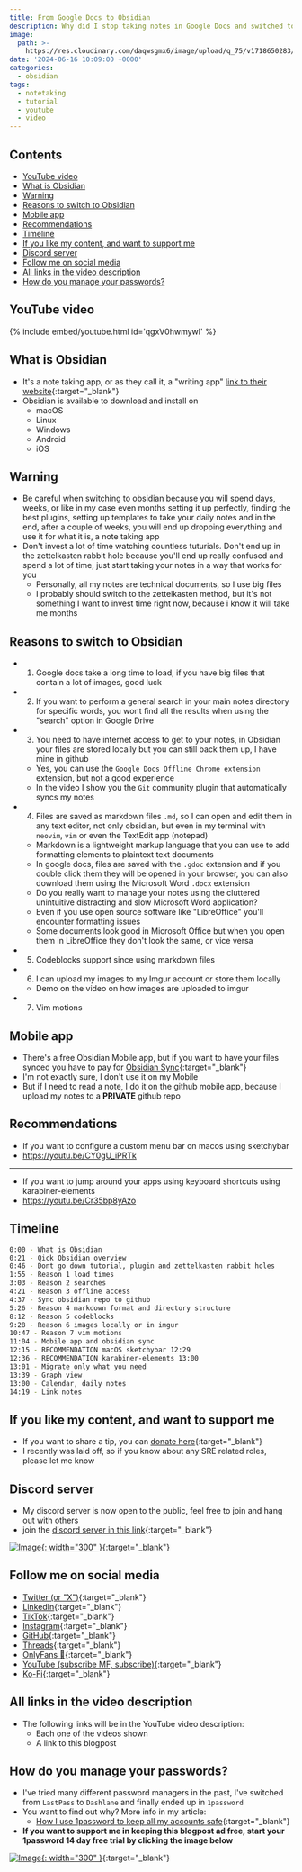 ```yaml
---
title: From Google Docs to Obsidian
description: Why did I stop taking notes in Google Docs and switched to Obsidian
image:
  path: >-
    https://res.cloudinary.com/daqwsgmx6/image/upload/q_75/v1718650283/youtube/obsidian/google-docs-to-obsidian.avif
date: '2024-06-16 10:09:00 +0000'
categories:
  - obsidian
tags:
  - notetaking
  - tutorial
  - youtube
  - video
---
```

## Contents

<!-- toc -->

- [YouTube video](#youtube-video)
- [What is Obsidian](#what-is-obsidian)
- [Warning](#warning)
- [Reasons to switch to Obsidian](#reasons-to-switch-to-obsidian)
- [Mobile app](#mobile-app)
- [Recommendations](#recommendations)
- [Timeline](#timeline)
- [If you like my content, and want to support me](#if-you-like-my-content-and-want-to-support-me)
- [Discord server](#discord-server)
- [Follow me on social media](#follow-me-on-social-media)
- [All links in the video description](#all-links-in-the-video-description)
- [How do you manage your passwords?](#how-do-you-manage-your-passwords)

<!-- tocstop -->

## YouTube video

{% include embed/youtube.html id='qgxV0hwmywI' %}

## What is Obsidian

- It's a note taking app, or as they call it, a "writing app"
  [link to their website](https://obsidian.md){:target="\_blank"}
- Obsidian is available to download and install on
  - macOS
  - Linux
  - Windows
  - Android
  - iOS

## Warning

- Be careful when switching to obsidian because you will spend days, weeks, or
  like in my case even months setting it up perfectly, finding the best plugins,
  setting up templates to take your daily notes and in the end, after a couple
  of weeks, you will end up dropping everything and use it for what it is, a
  note taking app
- Don't invest a lot of time watching countless tuturials. Don't end up in the
  zettelkasten rabbit hole because you'll end up really confused and spend a lot
  of time, just start taking your notes in a way that works for you
  - Personally, all my notes are technical documents, so I use big files
  - I probably should switch to the zettelkasten method, but it's not something
    I want to invest time right now, because i know it will take me months

## Reasons to switch to Obsidian

- 1. Google docs take a long time to load, if you have big files that contain a
     lot of images, good luck
- 2. If you want to perform a general search in your main notes directory for
     specific words, you wont find all the results when using the "search"
     option in Google Drive
- 3. You need to have internet access to get to your notes, in Obsidian your
     files are stored locally but you can still back them up, I have mine in
     github
  - Yes, you can use the `Google Docs Offline Chrome extension` extension, but
    not a good experience
  - In the video I show you the `Git` community plugin that automatically syncs
    my notes
- 4. Files are saved as markdown files `.md`, so I can open and edit them in any
     text editor, not only obsidian, but even in my terminal with `neovim`,
     `vim` or even the TextEdit app (notepad)
  - Markdown is a lightweight markup language that you can use to add formatting
    elements to plaintext text documents
  - In google docs, files are saved with the `.gdoc` extension and if you double
    click them they will be opened in your browser, you can also download them
    using the Microsoft Word `.docx` extension
  - Do you really want to manage your notes using the cluttered unintuitive
    distracting and slow Microsoft Word application?
  - Even if you use open source software like "LibreOffice" you'll encounter
    formatting issues
  - Some documents look good in Microsoft Office but when you open them in
    LibreOffice they don't look the same, or vice versa
- 5. Codeblocks support since using markdown files
- 6. I can upload my images to my Imgur account or store them locally
  - Demo on the video on how images are uploaded to imgur
- 7. Vim motions

## Mobile app

- There's a free Obsidian Mobile app, but if you want to have your files synced
  you have to pay for
  [Obsidian Sync](https://obsidian.md/sync){:target="\_blank"}
- I'm not exactly sure, I don't use it on my Mobile
- But if I need to read a note, I do it on the github mobile app, because I
  upload my notes to a **PRIVATE** github repo

## Recommendations

- If you want to configure a custom menu bar on macos using sketchybar
- <https://youtu.be/CY0gU_iPRTk>

---

- If you want to jump around your apps using keyboard shortcuts using
  karabiner-elements
- <https://youtu.be/Cr35bp8yAzo>

## Timeline

```bash
0:00 - What is Obsidian
0:21 - Qick Obsidian overview
0:46 - Dont go down tutorial, plugin and zettelkasten rabbit holes
1:55 - Reason 1 load times
3:03 - Reason 2 searches
4:21 - Reason 3 offline access
4:37 - Sync obsidian repo to github
5:26 - Reason 4 markdown format and directory structure
8:12 - Reason 5 codeblocks
9:28 - Reason 6 images locally or in imgur
10:47 - Reason 7 vim motions
11:04 - Mobile app and obsidian sync
12:15 - RECOMMENDATION macOS sketchybar 12:29
12:36 - RECOMMENDATION karabiner-elements 13:00
13:01 - Migrate only what you need
13:39 - Graph view
13:00 - Calendar, daily notes
14:19 - Link notes
```

## If you like my content, and want to support me

- If you want to share a tip, you can
  [donate here](https://ko-fi.com/linkarzu/goal?g=6){:target="\_blank"}
- I recently was laid off, so if you know about any SRE related roles, please
  let me know

## Discord server

- My discord server is now open to the public, feel free to join and hang out
  with others
- join the
  [discord server in this link](https://discord.gg/NgqMgwwtMH){:target="\_blank"}

[![Image](./../../assets/img/imgs/250210-discord-free.avif){: width="300" }](https://discord.gg/NgqMgwwtMH){:target="\_blank"}

## Follow me on social media

- [Twitter (or "X")](https://x.com/link_arzu){:target="\_blank"}
- [LinkedIn](https://www.linkedin.com/in/christianarzu){:target="\_blank"}
- [TikTok](https://www.tiktok.com/@linkarzu){:target="\_blank"}
- [Instagram](https://www.instagram.com/link_arzu){:target="\_blank"}
- [GitHub](https://github.com/linkarzu){:target="\_blank"}
- [Threads](https://www.threads.net/@link_arzu){:target="\_blank"}
- [OnlyFans 🍆](https://linkarzu.com/assets/img/imgs/250126-whyugae.avif){:target="\_blank"}
- [YouTube (subscribe MF, subscribe)](https://www.youtube.com/@linkarzu){:target="\_blank"}
- [Ko-Fi](https://ko-fi.com/linkarzu/goal?g=6){:target="\_blank"}

## All links in the video description

- The following links will be in the YouTube video description:
  - Each one of the videos shown
  - A link to this blogpost

## How do you manage your passwords?

- I've tried many different password managers in the past, I've switched from
  `LastPass` to `Dashlane` and finally ended up in `1password`
- You want to find out why? More info in my article:
  - [How I use 1password to keep all my accounts safe](https://linkarzu.com/posts/1password/1password/){:target="\_blank"}
- **If you want to support me in keeping this blogpost ad free, start your
  1password 14 day free trial by clicking the image below**

[![Image](../../assets/img/imgs/250124-1password-banner.avif){: width="300" }](https://www.dpbolvw.net/click-101327218-15917064){:target="\_blank"}


